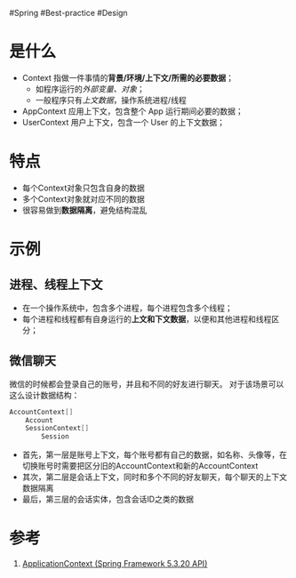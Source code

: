 #Spring #Best-practice #Design 

# 是什么

-   Context 指做一件事情的**背景/环境/上下文/所需的必要数据**；
	- 如程序运行的*外部变量、对象*；
	- 一般程序只有*上文数据*，操作系统进程/线程
-   AppContext 应用上下文，包含整个 App 运行期间必要的数据；
-   UserContext 用户上下文，包含一个 User 的上下文数据；

# 特点
-   每个Context对象只包含自身的数据
-   多个Context对象就对应不同的数据
-   很容易做到**数据隔离**，避免结构混乱

# 示例


## 进程、线程上下文

-   在一个操作系统中，包含多个进程，每个进程包含多个线程；
-   每个进程和线程都有自身运行的**上文和下文数据**，以便和其他进程和线程区分；


## 微信聊天
微信的时候都会登录自己的账号，并且和不同的好友进行聊天。
对于该场景可以这么设计数据结构：
```java
AccountContext[]
    Account
    SessionContext[]
        Session
```

-   首先，第一层是账号上下文，每个账号都有自己的数据，如名称、头像等，在切换账号时需要把区分旧的AccountContext和新的AccountContext
-   其次，第二层是会话上下文，同时和多个不同的好友聊天，每个聊天的上下文数据隔离
-   最后，第三层的会话实体，包含会话ID之类的数据

# 参考
1. [ApplicationContext (Spring Framework 5.3.20 API)](https://docs.spring.io/spring-framework/docs/current/javadoc-api/org/springframework/context/ApplicationContext.html)
